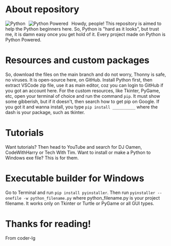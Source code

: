 # About repository
<img src="https://www.python.org/static/community_logos/python-logo.png"
     alt="Python"
     style="float: left; margin-right: 10px;" />
<img src="https://www.python.org/static/community_logos/python-powered-h-140x182.png"
     alt="Python Powered"
     style="float: left; margin-right: 10px;" />
     
Howdy, people!
This repository is aimed to help the Python beginners here.
So, Python is "hard as it looks", but trust me, it is damn easy once you get hold of it.
Every project made on Python is Python Powered.
     

# Resources and custom packages
So, download the files on the main branch and do not worry, Thonny is safe, no viruses. It is open-source here, on GitHub.
Install Python first, then extract VSCode zip file, use it as main editor, coz you can login to GitHub if you got an account here.
For the custom resources, like Tkinter, PyGame, etc, open your terminal of choice and run the command `pip`.
It must show some gibberish, but if it doesn't, then search how to get pip on Google.
If you got it and wanna install, you type `pip install __________` where the dash is your package, such as tkinter.


# Tutorials
Want tutorials? Then head to YouTube and search for DJ Oamen, CodeWithHarry or Tech With Tim.
Want to install or make a Python to Windows exe file?
This is for them.


# Executable builder for Windows
Go to Terminal and run `pip install pyinstaller`.
Then run `pyinstaller --onefile -w python_filename.py` where python_filename.py is your project filename. It works only on Tkinter or Turtle or PyGame or all GUI types.


# Thanks for reading!
From coder-lg

